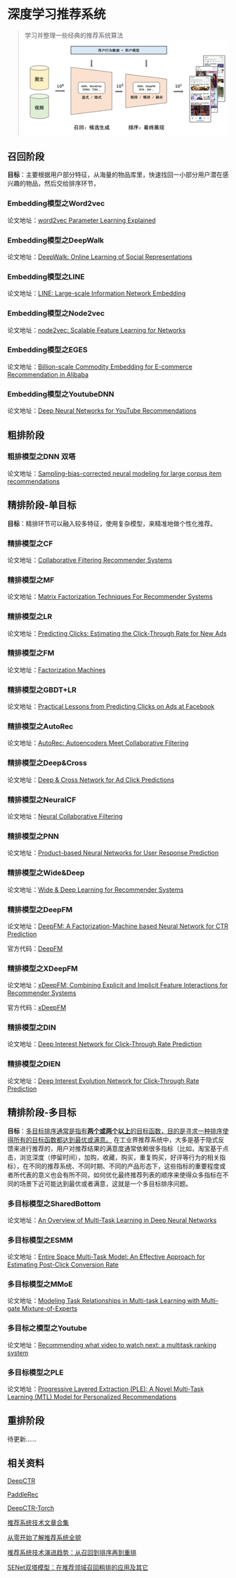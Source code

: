 # 深度学习推荐系统

> 学习并整理一些经典的推荐系统算法
![rec-overview](./总结/imgs/rec-overview.png)

## 召回阶段

**目标**：主要根据用户部分特征，从海量的物品库里，快速找回一小部分用户潜在感兴趣的物品，然后交给排序环节，

### Embedding模型之Word2vec

论文地址：[word2vec Parameter Learning Explained](https://arxiv.org/abs/1411.2738)

### Embedding模型之DeepWalk
论文地址：[DeepWalk: Online Learning of Social Representations](https://arxiv.org/abs/1403.6652)

### Embedding模型之LINE

论文地址：[LINE: Large-scale Information Network Embedding](https://arxiv.org/abs/1503.03578)

### Embedding模型之Node2vec

论文地址：[node2vec: Scalable Feature Learning for Networks](https://sci-hub.ren/https://dl.acm.org/doi/abs/10.1145/2939672.2939754)

### Embedding模型之EGES

论文地址：[Billion-scale Commodity Embedding for E-commerce Recommendation in Alibaba](https://dl.acm.org/doi/abs/10.1145/3219819.3219869)

### Embedding模型之YoutubeDNN

论文地址：[Deep Neural Networks for YouTube Recommendations](https://static.googleusercontent.com/media/research.google.com/en//pubs/archive/45530.pdf)

## 粗排阶段

### 粗排模型之DNN 双塔

论文地址：[Sampling-bias-corrected neural modeling for large corpus item recommendations](https://dl.acm.org/doi/10.1145/3298689.3346996)

## 精排阶段-单目标

**目标**：精排环节可以融入较多特征，使用复杂模型，来精准地做个性化推荐。

### 精排模型之CF

论文地址：[Collaborative Filtering Recommender Systems](https://sci-hub.ren/https://link.springer.com/chapter/10.1007/978-3-540-72079-9_9)

### 精排模型之MF

论文地址：[Matrix Factorization Techniques For Recommender Systems](https://sci-hub.ren/https://ieeexplore.ieee.org/abstract/document/5197422/)
### 精排模型之LR

论文地址：[Predicting Clicks:
Estimating the Click-Through Rate for New Ads](https://dl.acm.org/doi/pdf/10.1145/1242572.1242643)

### 精排模型之FM

论文地址：[Factorization Machines](https://ieeexplore.ieee.org/document/5694074)

### 精排模型之GBDT+LR

论文地址：[Practical Lessons from Predicting Clicks on Ads at Facebook](https://dl.acm.org/doi/abs/10.1145/2648584.2648589)

### 精排模型之AutoRec

论文地址：[AutoRec: Autoencoders Meet Collaborative Filtering](https://dl.acm.org/doi/abs/10.1145/2740908.2742726)

### 精排模型之Deep&Cross

论文地址：[Deep & Cross Network for Ad Click Predictions](https://arxiv.org/abs/1708.05123)

### 精排模型之NeuralCF

论文地址：[Neural Collaborative Filtering](https://arxiv.org/abs/1708.05031)

### 精排模型之PNN

论文地址：[Product-based Neural Networks for User Response Prediction](https://arxiv.org/abs/1611.00144)

### 精排模型之Wide&Deep

论文地址：[Wide & Deep Learning for Recommender Systems](https://arxiv.org/abs/1606.07792)

### 精排模型之DeepFM

论文地址：[DeepFM: A Factorization-Machine based Neural Network for CTR Prediction](https://arxiv.org/abs/1703.04247)

官方代码：[DeepFM](https://github.com/xue-pai/FuxiCTR)

### 精排模型之XDeepFM

论文地址：[xDeepFM: Combining Explicit and Implicit Feature Interactions for Recommender Systems](https://arxiv.org/abs/1803.05170)

官方代码：[xDeepFM](https://github.com/Leavingseason/xDeepFM)

### 精排模型之DIN

论文地址：[Deep Interest Network for Click-Through Rate Prediction](https://arxiv.org/abs/1706.06978)

### 精排模型之DIEN

论文地址：[Deep Interest Evolution Network for Click-Through Rate Prediction](https://arxiv.org/abs/1809.03672)

## 精排阶段-多目标

**目标**：<u>多目标排序通常是指有**两个或两个以上**的目标函数，目的是寻求一种排序使得所有的目标函数都达到最优或满意。</u> 在工业界推荐系统中，大多是基于隐式反馈来进行推荐的，用户对推荐结果的满意度通常依赖很多指标（比如，淘宝基于点击，浏览深度（停留时间），加购，收藏，购买，重复购买，好评等行为的相关指标），在不同的推荐系统、不同时期、不同的产品形态下，这些指标的重要程度或者所代表的意义也会有所不同，如何优化最终推荐列表的顺序来使得众多指标在不同的场景下近可能达到最优或者满意，这就是一个多目标排序问题。

### 多目标模型之SharedBottom

论文地址：[An Overview of Multi-Task Learning in Deep Neural Networks](https://arxiv.org/abs/1706.05098)

### 多目标模型之ESMM

论文地址：[Entire Space Multi-Task Model: An Effective Approach for
Estimating Post-Click Conversion Rate](https://sci-hub.ren/https://dl.acm.org/doi/abs/10.1145/3209978.3210104)

### 多目标模型之MMoE

论文地址：[Modeling Task Relationships in Multi-task Learning with Multi-gate Mixture-of-Experts](https://dl.acm.org/doi/abs/10.1145/3219819.3220007)

### 多目标之模型之Youtube

论文地址：[Recommending what video to watch next: a multitask ranking system](https://dl.acm.org/doi/10.1145/3298689.3346997)

### 多目标模型之PLE

论文地址：[Progressive Layered Extraction (PLE): A Novel Multi-Task Learning (MTL) Model for Personalized Recommendations](https://dl.acm.org/doi/abs/10.1145/3383313.3412236)

## 重排阶段

待更新......

## 相关资料
[DeepCTR](https://github.com/shenweichen/DeepCTR)

[PaddleRec](https://github.com/PaddlePaddle/PaddleRec)

[DeepCTR-Torch](https://github.com/shenweichen/DeepCTR-Torch)

[推荐系统技术文章合集](https://github.com/cbamls/AI_Tutorial)

[从零开始了解推荐系统全貌](https://zhuanlan.zhihu.com/p/259985388)

[推荐系统技术演进趋势：从召回到排序再到重排](https://lumingdong.cn/technology-evolution-trend-of-recommendation-system.html)

[SENet双塔模型：在推荐领域召回粗排的应用及其它](https://mp.weixin.qq.com/s?__biz=Mzg4MzU1NjQ2Mw==&mid=2247499947&idx=1&sn=4bc119010b42a525b6ee3f4ea7cae0d3&chksm=cf4729abf830a0bd49635d552a5cb79e1419ac8edfc43f9d75113701c2426a91341eec2e4d75&scene=21#wechat_redirect)

